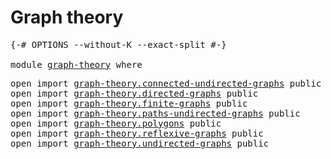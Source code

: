 # Graph theory

<pre class="Agda"><a id="25" class="Symbol">{-#</a> <a id="29" class="Keyword">OPTIONS</a> <a id="37" class="Pragma">--without-K</a> <a id="49" class="Pragma">--exact-split</a> <a id="63" class="Symbol">#-}</a>

<a id="68" class="Keyword">module</a> <a id="75" href="graph-theory.html" class="Module">graph-theory</a> <a id="88" class="Keyword">where</a>
</pre>
<pre class="Agda"><a id="107" class="Keyword">open</a> <a id="112" class="Keyword">import</a> <a id="119" href="graph-theory.connected-undirected-graphs.html" class="Module">graph-theory.connected-undirected-graphs</a> <a id="160" class="Keyword">public</a>
<a id="167" class="Keyword">open</a> <a id="172" class="Keyword">import</a> <a id="179" href="graph-theory.directed-graphs.html" class="Module">graph-theory.directed-graphs</a> <a id="208" class="Keyword">public</a>
<a id="215" class="Keyword">open</a> <a id="220" class="Keyword">import</a> <a id="227" href="graph-theory.finite-graphs.html" class="Module">graph-theory.finite-graphs</a> <a id="254" class="Keyword">public</a>
<a id="261" class="Keyword">open</a> <a id="266" class="Keyword">import</a> <a id="273" href="graph-theory.paths-undirected-graphs.html" class="Module">graph-theory.paths-undirected-graphs</a> <a id="310" class="Keyword">public</a>
<a id="317" class="Keyword">open</a> <a id="322" class="Keyword">import</a> <a id="329" href="graph-theory.polygons.html" class="Module">graph-theory.polygons</a> <a id="351" class="Keyword">public</a>
<a id="358" class="Keyword">open</a> <a id="363" class="Keyword">import</a> <a id="370" href="graph-theory.reflexive-graphs.html" class="Module">graph-theory.reflexive-graphs</a> <a id="400" class="Keyword">public</a>
<a id="407" class="Keyword">open</a> <a id="412" class="Keyword">import</a> <a id="419" href="graph-theory.undirected-graphs.html" class="Module">graph-theory.undirected-graphs</a> <a id="450" class="Keyword">public</a>
</pre>